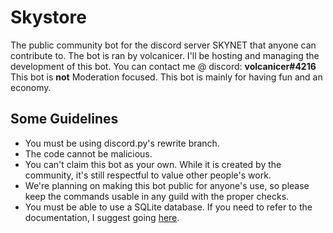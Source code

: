 # Skystore
The public community bot for the discord server SKYNET that anyone can contribute to.
The bot is ran by volcanicer. I'll be hosting and managing the development of this bot. You can contact me @ discord: **volcanicer#4216**
This bot is __not__ Moderation focused. This bot is mainly for having fun and an economy.

## Some Guidelines
- You must be using discord.py's rewrite branch.
- The code cannot be malicious.
- You can't claim this bot as your own. While it is created by the community, it's still respectful to value other people's work.
- We're planning on making this bot public for anyone's use, so please keep the commands usable in any guild with the proper checks.
- You must be able to use a SQLite database. If you need to refer to the documentation, I suggest going [here](https://docs.python.org/3.7/library/sqlite3.html).
